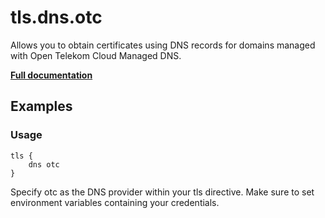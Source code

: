 # tls.dns.otc

Allows you to obtain certificates using DNS records for domains managed with Open Telekom Cloud Managed DNS.

**[Full documentation](https://github.com/caddyserver/dnsproviders/blob/master/README.md)**

## Examples

### Usage

``` caddyfile
tls {
    dns otc
}
```

Specify otc as the DNS provider within your tls directive. Make sure to set environment variables containing your
credentials.
